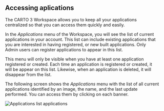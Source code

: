 ## Accessing aplications

The CARTO 3 Workspace allows you to keep all your applications centralized so that you can access them quickly and easily.

In the *Applications* menu of the Workspace, you will see the list of current applications in your account. This list can include existing applications that you are interested in having registered, or new built applications. Only Admin users can register applications to appear in this list.

This menu will only be visible when you have at least one application registered or created. Each time an application is registered or created, it will be appear on this list. Likewise, when an application is deleted, it will disappear from the list.

The following screen shows the *Applications* menu with the list of all current applications identified by an image, the name, and the last update performed. You can access them by clicking on each banner.

![Applications list applications](/img/cloud-native-workspace/applications/applications_list_applications2.png)